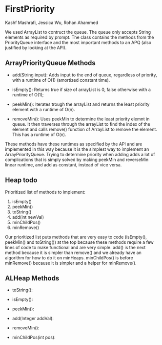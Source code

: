 # FirstPriority
Kashf Mashrafi, Jessica Wu, Rohan Ahammed

We used ArrayList to contruct the queue. The queue only accepts String elements as required by prompt. The class contains the methods from the PriorityQueue interface and the most important methods to an APQ (also justified by looking at the API).

## ArrayPriorityQueue Methods

* add(String input):
Adds input to the end of queue, regardless of priority, with a runtime of O(1) (amortized constant time).

* isEmpty():
Returns true if size of arrayList is 0, false otherwise with a runtime of O(1);

* peekMin():
Iterates trough the arrayList and returns the least priority element with a runtime of O(n).

* removeMin():
Uses peekMin to determine the least priority elemnt in queue. It then traverses through the arrayList to find the index of the element and calls remove() function of ArrayList to remove the element. This has a runtime of O(n).

These methods have these runtimes as specified by the API and are implemented in this way because it is the simplest way to implement an ArrayPriorityQueue. Trying to determine priority when adding adds a lot of complications that is simply solved by making peekMin and reverseMin linear runtime, and add as constant, instead of vice versa.

## Heap todo
Prioritized list of methods to implement:
1) isEmpty()
2) peekMin()
3) toString()
4) add(int newVal)
5) minChildPos()
6) minRemove()

Our prioritized list puts methods that are very easy to code (isEmpty(), peekMin() and toString()) at the top because these methods require a few lines of code to make functional and are very simple. add() is the next method because it is simpler than remove() and we already have an algorithm for how to do it on minHeaps. minChildPos() is before minRemove() because it is simpler and a helper for minRemove(). 

## ALHeap Methods 

* toString():

* isEmpty():

* peekMin():

* add(Integer addVal):

* removeMin():

* minChildPos(int pos):

